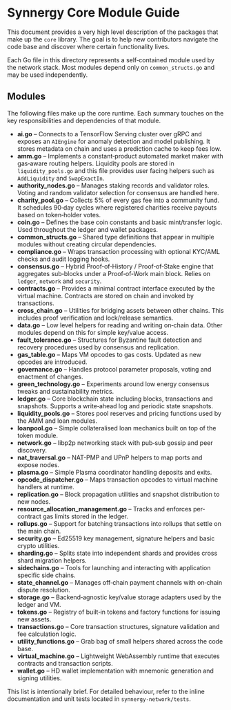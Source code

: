 # Synnergy Core Module Guide

This document provides a very high level description of the packages that make up the `core` library.  The goal is to help new contributors navigate the code base and discover where certain functionality lives.

Each Go file in this directory represents a self‑contained module used by the network stack.  Most modules depend only on `common_structs.go` and may be used independently.

## Modules

The following files make up the core runtime.  Each summary touches on the key
responsibilities and dependencies of that module.

- **ai.go** – Connects to a TensorFlow Serving cluster over gRPC and exposes an
  `AIEngine` for anomaly detection and model publishing.  It stores metadata on
  chain and uses a prediction cache to keep fees low.
- **amm.go** – Implements a constant‑product automated market maker with gas‑aware
  routing helpers.  Liquidity pools are stored in `liquidity_pools.go` and this
  file provides user facing helpers such as `AddLiquidity` and `SwapExactIn`.
- **authority_nodes.go** – Manages staking records and validator roles.  Voting
  and random validator selection for consensus are handled here.
- **charity_pool.go** – Collects 5% of every gas fee into a community fund.  It
  schedules 90‑day cycles where registered charities receive payouts based on
  token‑holder votes.
- **coin.go** – Defines the base coin constants and basic mint/transfer logic.
  Used throughout the ledger and wallet packages.
- **common_structs.go** – Shared type definitions that appear in multiple modules
  without creating circular dependencies.
- **compliance.go** – Wraps transaction processing with optional KYC/AML checks
  and audit logging hooks.
- **consensus.go** – Hybrid Proof‑of‑History / Proof‑of‑Stake engine that
  aggregates sub‑blocks under a Proof‑of‑Work main block.  Relies on `ledger`,
  `network` and `security`.
- **contracts.go** – Provides a minimal contract interface executed by the
  virtual machine.  Contracts are stored on chain and invoked by transactions.
- **cross_chain.go** – Utilities for bridging assets between other chains.  This
  includes proof verification and lock/release semantics.
- **data.go** – Low level helpers for reading and writing on‑chain data.  Other
  modules depend on this for simple key/value access.
- **fault_tolerance.go** – Structures for Byzantine fault detection and recovery
  procedures used by consensus and replication.
- **gas_table.go** – Maps VM opcodes to gas costs.  Updated as new opcodes are
  introduced.
- **governance.go** – Handles protocol parameter proposals, voting and enactment
  of changes.
- **green_technology.go** – Experiments around low energy consensus tweaks and
  sustainability metrics.
- **ledger.go** – Core blockchain state including blocks, transactions and
  snapshots.  Supports a write‑ahead log and periodic state snapshots.
- **liquidity_pools.go** – Stores pool reserves and pricing functions used by the
  AMM and loan modules.
- **loanpool.go** – Simple collateralised loan mechanics built on top of the
  token module.
- **network.go** – libp2p networking stack with pub‑sub gossip and peer discovery.
- **nat_traversal.go** – NAT-PMP and UPnP helpers to map ports and expose nodes.
- **plasma.go** – Simple Plasma coordinator handling deposits and exits.
- **opcode_dispatcher.go** – Maps transaction opcodes to virtual machine handlers
  at runtime.
- **replication.go** – Block propagation utilities and snapshot distribution to
  new nodes.
- **resource_allocation_management.go** – Tracks and enforces per-contract gas limits stored in the ledger.
- **rollups.go** – Support for batching transactions into rollups that settle on
  the main chain.
- **security.go** – Ed25519 key management, signature helpers and basic crypto
  utilities.
- **sharding.go** – Splits state into independent shards and provides cross shard
  migration helpers.
- **sidechains.go** – Tools for launching and interacting with application
  specific side chains.
- **state_channel.go** – Manages off‑chain payment channels with on‑chain dispute
  resolution.
- **storage.go** – Backend‑agnostic key/value storage adapters used by the ledger
  and VM.
- **tokens.go** – Registry of built‑in tokens and factory functions for issuing
  new assets.
- **transactions.go** – Core transaction structures, signature validation and
  fee calculation logic.
- **utility_functions.go** – Grab bag of small helpers shared across the code
  base.
- **virtual_machine.go** – Lightweight WebAssembly runtime that executes
  contracts and transaction scripts.
- **wallet.go** – HD wallet implementation with mnemonic generation and signing
  utilities.


This list is intentionally brief.  For detailed behaviour, refer to the inline documentation and unit tests located in `synnergy-network/tests`.
